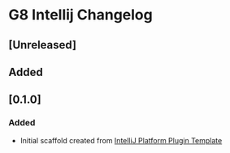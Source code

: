 <!-- Keep a Changelog guide -> https://keepachangelog.com -->

# G8 Intellij Changelog


## [Unreleased]
## Added

## [0.1.0]
### Added
- Initial scaffold created from [IntelliJ Platform Plugin Template](https://github.com/JetBrains/intellij-platform-plugin-template)
